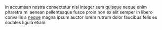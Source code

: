 in accumsan nostra consectetur nisi integer sem
[quisque](generated_webpages/vitae7.md) neque enim pharetra mi aenean
pellentesque fusce proin non ex elit semper in libero convallis a
[neque](generated_webpages/ullamcorper2.md) magna ipsum auctor lorem rutrum
dolor faucibus felis eu sodales ligula etiam